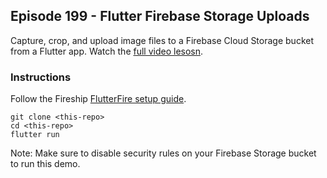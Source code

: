 ## Episode 199 - Flutter Firebase Storage Uploads

Capture, crop, and upload image files to a Firebase Cloud Storage bucket from a Flutter app.  Watch the [full video lesosn](https://fireship.io/lessons/flutter-file-uploads-cloud-storage/). 

### Instructions

Follow the Fireship [FlutterFire setup guide](https://fireship.io/snippets/install-flutterfire/). 

```
git clone <this-repo>
cd <this-repo>
flutter run 
```

Note: Make sure to disable security rules on your Firebase Storage bucket to run this demo. 

